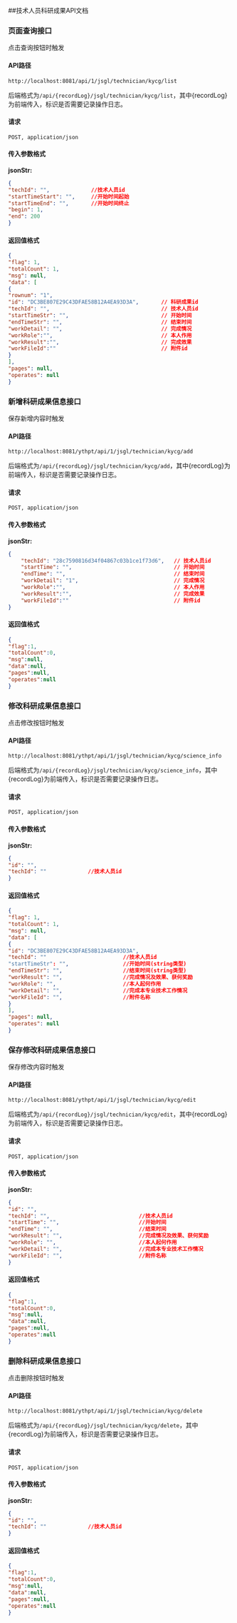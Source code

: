 ##技术人员科研成果API文档

### 页面查询接口

点击查询按钮时触发

#### API路径

```http
http://localhost:8081/api/1/jsgl/technician/kycg/list
```

后端格式为`/api/{recordLog}/jsgl/technician/kycg/list`，其中{recordLog}为前端传入，标识是否需要记录操作日志。

#### 请求

```
POST, application/json
```

#### 传入参数格式
**jsonStr:**
```json
{
"techId": "",             //技术人员id
"startTimeStart": "",     //开始时间起始
"startTimeEnd": "",       //开始时间终止
"begin": 1,
"end": 200
}
```

#### 返回值格式

```json
{
"flag": 1,
"totalCount": 1,
"msg": null,
"data": [
{
"rownum": "1",
"id": "DC3BE807E29C43DFAE58B12A4EA93D3A",       // 科研成果id
"techId": "",                                   // 技术人员id
"startTimeStr": "",                             // 开始时间
"endTimeStr": "",                               // 结束时间
"workDetail": "",                               // 完成情况
"workRole":"",                                  // 本人作用
"workResult":"",                                // 完成效果
"workFileId":""                                 // 附件id
}
],
"pages": null,
"operates": null
}
```

### 新增科研成果信息接口

保存新增内容时触发

#### API路径

```http
http://localhost:8081/ythpt/api/1/jsgl/technician/kycg/add
```

后端格式为`/api/{recordLog}/jsgl/technician/kycg/add`，其中{recordLog}为前端传入，标识是否需要记录操作日志。

#### 请求

```
POST, application/json
```

#### 传入参数格式
**jsonStr:**
```json
{
    "techId": "28c7590816d34f04867c03b1ce1f73d6",   // 技术人员id
    "startTime": "",                                // 开始时间
    "endTime": "",                                  // 结束时间
    "workDetail": "1",                              // 完成情况
    "workRole":"",                                  // 本人作用
    "workResult":"",                                // 完成效果
    "workFileId":""                                 // 附件id
}
```

#### 返回值格式

```json
{
"flag":1,
"totalCount":0,
"msg":null,
"data":null,
"pages":null,
"operates":null
}
```

### 修改科研成果信息接口

点击修改按钮时触发

#### API路径

```http
http://localhost:8081/ythpt/api/1/jsgl/technician/kycg/science_info
```

后端格式为`/api/{recordLog}/jsgl/technician/kycg/science_info`，其中{recordLog}为前端传入，标识是否需要记录操作日志。

#### 请求

```
POST, application/json
```

#### 传入参数格式
**jsonStr:**
```json
{
"id": "",
"techId": ""             //技术人员id
}
```

#### 返回值格式

```json
{
"flag": 1,
"totalCount": 1,
"msg": null,
"data": [
{
"id": "DC3BE807E29C43DFAE58B12A4EA93D3A",
"techId": ""                        //技术人员id
"startTimeStr": "",                 //开始时间(string类型)
"endTimeStr": "",                   //结束时间(string类型)
"workResult": "",                   //完成情况及效果、获何奖励
"workRole": "",                     //本人起何作用
"workDetail": "",                   //完成本专业技术工作情况
"workFileId": "",                   //附件名称
}
],
"pages": null,
"operates": null
}
```

### 保存修改科研成果信息接口

保存修改内容时触发

#### API路径

```http
http://localhost:8081/ythpt/api/1/jsgl/technician/kycg/edit
```

后端格式为`/api/{recordLog}/jsgl/technician/kycg/edit`，其中{recordLog}为前端传入，标识是否需要记录操作日志。

#### 请求

```
POST, application/json
```

#### 传入参数格式
**jsonStr:**
```json
{
"id": "",
"techId": "",                            //技术人员id
"startTime": "",                         //开始时间
"endTime": "",                           //结束时间
"workResult": "",                        //完成情况及效果、获何奖励
"workRole": "",                          //本人起何作用
"workDetail": "",                        //完成本专业技术工作情况
"workFileId": "",                        //附件名称
}
```

#### 返回值格式

```json
{
"flag":1,
"totalCount":0,
"msg":null,
"data":null,
"pages":null,
"operates":null
}
```

### 删除科研成果信息接口

点击删除按钮时触发

#### API路径

```http
http://localhost:8081/ythpt/api/1/jsgl/technician/kycg/delete
```

后端格式为`/api/{recordLog}/jsgl/technician/kycg/delete`，其中{recordLog}为前端传入，标识是否需要记录操作日志。

#### 请求

```
POST, application/json
```

#### 传入参数格式
**jsonStr:**
```json
{
"id": "",
"techId": ""             //技术人员id
}
```


#### 返回值格式

```json
{
"flag":1,
"totalCount":0,
"msg":null,
"data":null,
"pages":null,
"operates":null
}
```



